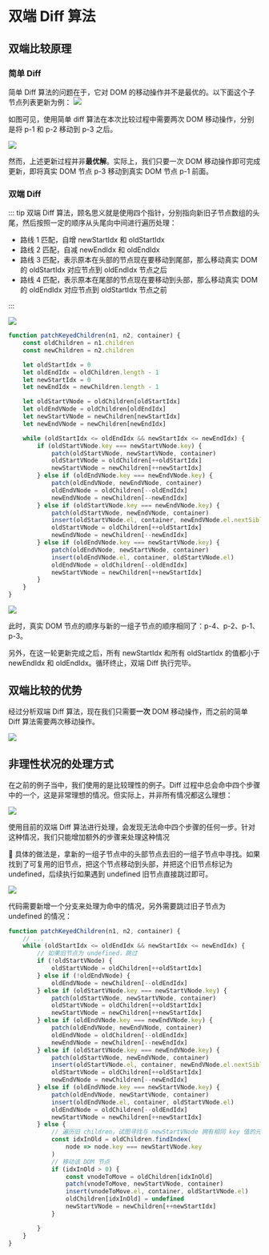 # 双端 Diff 算法

## 双端比较原理

### 简单 Diff 

简单 Diff 算法的问题在于，它对 DOM 的移动操作并不是最优的。以下面这个子节点列表更新为例：
![](https://raw.githubusercontent.com/caffreygo/static/main/blog/Vuejs3/simpleDiff.png)

如图可见，使用简单 diff 算法在本次比较过程中需要两次 DOM 移动操作，分别是将 p-1 和 p-2 移动到 p-3 之后。

![](https://raw.githubusercontent.com/caffreygo/static/main/blog/Vuejs3/10.1.1.png)

然而，上述更新过程并非**最优解**。实际上，我们只要一次 DOM 移动操作即可完成更新，即将真实 DOM 节点 p-3 移动到真实 DOM 节点 p-1 前面。

### 双端 Diff

::: tip 双端 Diff 算法，顾名思义就是使用四个指针，分别指向新旧子节点数组的头尾，然后按照一定的顺序从头尾向中间进行遍历处理：

- 路线 1 匹配，自增 newStartIdx 和 oldStartIdx
- 路线 2 匹配，自减 newEndIdx 和 oldEndIdx
- 路线 3 匹配，表示原本在头部的节点现在要移动到尾部，那么移动真实 DOM 的 oldStartIdx 对应节点到 oldEndIdx 节点之后
- 路线 4 匹配，表示原本在尾部的节点现在要移动到头部，那么移动真实 DOM 的 oldEndIdx 对应节点到 oldStartIdx 节点之前

::: 

![](https://raw.githubusercontent.com/caffreygo/static/main/blog/Vuejs3/10.1.2.png)

```js
function patchKeyedChildren(n1, n2, container) {
    const oldChildren = n1.children
    const newChildren = n2.children

    let oldStartIdx = 0
    let oldEndIdx = oldChildren.length - 1
    let newStartIdx = 0
    let newEndIdx = newChildren.length - 1

    let oldStartVNode = oldChildren[oldStartIdx]
    let oldEndVNode = oldChildren[oldEndIdx]
    let newStartVNode = newChildren[newStartIdx]
    let newEndVNode = newChildren[newEndIdx]

    while (oldStartIdx <= oldEndIdx && newStartIdx <= newEndIdx) {
        if (oldStartVNode.key === newStartVNode.key) {
            patch(oldStartVNode, newStartVNode, container)
            oldStartVNode = oldChildren[++oldStartIdx]
            newStartVNode = newChildren[++newStartIdx]
        } else if (oldEndVNode.key === newEndVNode.key) {
            patch(oldEndVNode, newEndVNode, container)
            oldEndVNode = oldChildren[--oldEndIdx]
            newEndVNode = newChildren[--newEndIdx]
        } else if (oldStartVNode.key === newEndVNode.key) {
            patch(oldStartVNode, newEndVNode, container)
            insert(oldStartVNode.el, container, newEndVNode.el.nextSibling)
            oldStartVNode = oldChildren[++oldStartIdx]
            newEndVNode = newChildren[--newEndIdx]
        } else if (oldEndVNode.key === newStartVNode.key) {
            patch(oldEndVNode, newStartVNode, container)
            insert(oldEndVNode.el, container, oldStartVNode.el)
            oldEndVNode = oldChildren[--oldEndIdx]
            newStartVNode = newChildren[++newStartIdx]
        }
    }
}
```

![](https://raw.githubusercontent.com/caffreygo/static/main/blog/Vuejs3/diff.png)

此时，真实 DOM 节点的顺序与新的一组子节点的顺序相同了：p-4、p-2、p-1、p-3。

另外，在这一轮更新完成之后，所有 newStartIdx 和所有 oldStartIdx 的值都小于 newEndIdx 和 oldEndIdx。循环终止，双端 Diff 执行完毕。

## 双端比较的优势

经过分析双端 Diff 算法，现在我们只需要**一次** DOM 移动操作，而之前的简单 Diff 算法需要两次移动操作。

![](https://raw.githubusercontent.com/caffreygo/static/main/blog/Vuejs3/10.1.1.png)

## 非理性状况的处理方式

在之前的例子当中，我们使用的是比较理性的例子。Diff 过程中总会命中四个步骤中的一个，这是非常理想的情况。但实际上，并非所有情况都这么理想：

![](https://raw.githubusercontent.com/caffreygo/static/main/blog/Vuejs3/10.3.1.png)

使用目前的双端 Diff 算法进行处理，会发现无法命中四个步骤的任何一步。针对这种情况，我们只能增加额外的步骤来处理这种情况

🚀 具体的做法是，拿新的一组子节点中的头部节点去旧的一组子节点中寻找。如果找到了可复用的旧节点，把这个节点移动到头部，并把这个旧节点标记为 undefined，后续执行如果遇到 undefined 旧节点直接跳过即可。

![](https://raw.githubusercontent.com/caffreygo/static/main/blog/Vuejs3/10.3.2.png)

代码需要新增一个分支来处理为命中的情况，另外需要跳过旧子节点为 undefined 的情况：

```js
function patchKeyedChildren(n1, n2, container) {
    // ...
    while (oldStartIdx <= oldEndIdx && newStartIdx <= newEndIdx) {
        // 如果旧节点为 undefined，跳过
        if (!oldStartVNode) {
            oldStartVNode = oldChildren[++oldStartIdx]
        } else if (!oldEndVNode) {
            oldEndVNode = newChildren[--oldEndIdx]
        } else if (oldStartVNode.key === newStartVNode.key) {
            patch(oldStartVNode, newStartVNode, container)
            oldStartVNode = oldChildren[++oldStartIdx]
            newStartVNode = newChildren[++newStartIdx]
        } else if (oldEndVNode.key === newEndVNode.key) {
            patch(oldEndVNode, newEndVNode, container)
            oldEndVNode = oldChildren[--oldEndIdx]
            newEndVNode = newChildren[--newEndIdx]
        } else if (oldStartVNode.key === newEndVNode.key) {
            patch(oldStartVNode, newEndVNode, container)
            insert(oldStartVNode.el, container, newEndVNode.el.nextSibling)
            oldStartVNode = oldChildren[++oldStartIdx]
            newEndVNode = newChildren[--newEndIdx]
        } else if (oldEndVNode.key === newStartVNode.key) {
            patch(oldEndVNode, newStartVNode, container)
            insert(oldEndVNode.el, container, oldStartVNode.el)
            oldEndVNode = oldChildren[--oldEndIdx]
            newStartVNode = newChildren[++newStartIdx]
        } else {
            // 遍历旧 children，试图寻找与 newStartVNode 拥有相同 key 值的元素
            const idxInOld = oldChildren.findIndex(
                node => node.key === newStartVNode.key
            )
            // 移动该 DOM 节点
            if (idxInOld > 0) {
                const vnodeToMove = oldChildren[idxInOld]
                patch(vnodeToMove, newStartVNode, container)
                insert(vnodeToMove.el, container, oldStartVNode.el)
                oldChildren[idxInOld] = undefined
                newStartVNode = newChildren[++newStartIdx]
            }

        }
    }
}
```

